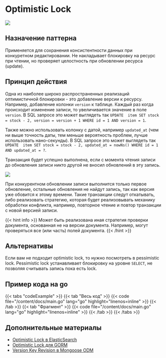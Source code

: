 # Optimistic Lock

![](/hugo-book-demo/img/martin_fowler-optiimisc-lock.png)

## Назначение паттерна
Применяется для сохранения консистентности данных при конкуретном редактировании.
Не накладывает блокировку на ресурс при чтении, но проверяет целостность при обновлении ресурса (update).

## Принцип действия
Одна из наиболее широко распространенных реализаций оптимистичной блокировки - это добавление версии к ресурсу. Например, добавление колонки `version` к таблице. Каждый раз когда происходит изменение записи, то увеличивается значение в поле `version`.  В SQL запросе это может выглядеть так `UPDATE  item SET stock = stock - 2, version = version + 1 WHERE id = 1 AND version = 1`. 

Также можно использовать колонку с датой, например `updated_at` (чем ни выше точность даты, тем меньше вероятность проблем, лучше использовать нано-секунды). В SQL запросе это может выглядеть так `UPDATE  item SET stock = stock - 2, updated_at = nowNs() WHERE id = 1 AND updated_at = ?`.

Транзакция будет успешно выполнена, если с момента чтения записи до обновления записи никто другой не вносил обновлений в эту запись.

![](/hugo-book-demo/img/optiimistic-lock.png)

При конкурентном обновлении записи выполнится только первое обновление, остальные обновления не найдут запись, так как версия уже обовится к этому времени.
Такие транзакции следут откатывать, либо реализовать стратегию, которая будет реализовывать механику обработки конфликта, например, повторное чтение и повтор транзакции с новой версией записи.

{{< hint info >}}
Может быть реализована иная стратегия проверки документа, основанная не на версии документа. Например, могут проверяться все (или часть) полей документа.
{{< /hint >}}

## Альтернативы
Если вам не подходит optimistic lock, то нужно посмотреть в pessimistic lock. Pessimistic lock устанавливает блокировку на уровне `SELECT`, не позволяя считывать запись пока есть lock.


## Пример кода на go

{{< tabs "codeExample" >}}
{{< tab "Весь код" >}} 
{{< code file="/content/docs/main.go" lang="go" highlight="linenos=inline" >}}
{{< /tab >}}
{{< tab "Фрагмент" >}}
{{< code file="/content/docs/main.go" lang="go" highlight="linenos=inline" >}}
{{< /tab >}}
{{< /tabs >}}

## Дополнительные материалы
+ [Optimistic Lock в ElasticSearch](https://www.elastic.co/guide/en/elasticsearch/guide/master/optimistic-concurrency-control.html)
+ [Optimistic Lock для GORM](https://github.com/go-gorm/optimisticlock)
+ [Version Key Revision в Mongoose ODM](https://mongoosejs.com/docs/guide.html#versionKey)